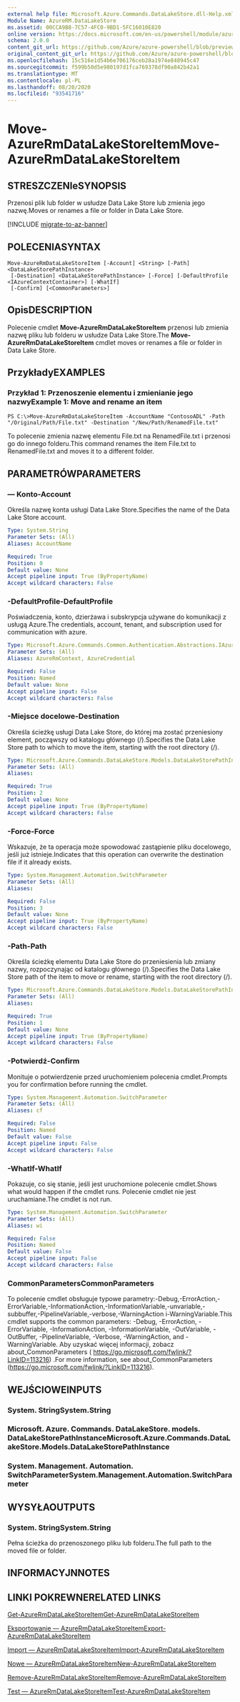 ```yaml
---
external help file: Microsoft.Azure.Commands.DataLakeStore.dll-Help.xml
Module Name: AzureRM.DataLakeStore
ms.assetid: 00CCA9B8-7C57-4FC0-9BD1-5FC16010E820
online version: https://docs.microsoft.com/en-us/powershell/module/azurerm.datalakestore/move-azurermdatalakestoreitem
schema: 2.0.0
content_git_url: https://github.com/Azure/azure-powershell/blob/preview/src/ResourceManager/DataLakeStore/Commands.DataLakeStore/help/Move-AzureRmDataLakeStoreItem.md
original_content_git_url: https://github.com/Azure/azure-powershell/blob/preview/src/ResourceManager/DataLakeStore/Commands.DataLakeStore/help/Move-AzureRmDataLakeStoreItem.md
ms.openlocfilehash: 15c516e1d54b6e706176ceb28a1974e848945c47
ms.sourcegitcommit: f599b50d5e980197d1fca769378df90a842b42a1
ms.translationtype: MT
ms.contentlocale: pl-PL
ms.lasthandoff: 08/20/2020
ms.locfileid: "93541716"
---
```

# <span data-ttu-id="f64cd-101">Move-AzureRmDataLakeStoreItem</span><span class="sxs-lookup"><span data-stu-id="f64cd-101">Move-AzureRmDataLakeStoreItem</span></span>

## <span data-ttu-id="f64cd-102">STRESZCZENIe</span><span class="sxs-lookup"><span data-stu-id="f64cd-102">SYNOPSIS</span></span>
<span data-ttu-id="f64cd-103">Przenosi plik lub folder w usłudze Data Lake Store lub zmienia jego nazwę.</span><span class="sxs-lookup"><span data-stu-id="f64cd-103">Moves or renames a file or folder in Data Lake Store.</span></span>

[!INCLUDE [migrate-to-az-banner](../../includes/migrate-to-az-banner.md)]

## <span data-ttu-id="f64cd-104">POLECENIA</span><span class="sxs-lookup"><span data-stu-id="f64cd-104">SYNTAX</span></span>

```
Move-AzureRmDataLakeStoreItem [-Account] <String> [-Path] <DataLakeStorePathInstance>
 [-Destination] <DataLakeStorePathInstance> [-Force] [-DefaultProfile <IAzureContextContainer>] [-WhatIf]
 [-Confirm] [<CommonParameters>]
```

## <span data-ttu-id="f64cd-105">Opis</span><span class="sxs-lookup"><span data-stu-id="f64cd-105">DESCRIPTION</span></span>
<span data-ttu-id="f64cd-106">Polecenie cmdlet **Move-AzureRmDataLakeStoreItem** przenosi lub zmienia nazwę pliku lub folderu w usłudze Data Lake Store.</span><span class="sxs-lookup"><span data-stu-id="f64cd-106">The **Move-AzureRmDataLakeStoreItem** cmdlet moves or renames a file or folder in Data Lake Store.</span></span>

## <span data-ttu-id="f64cd-107">Przykłady</span><span class="sxs-lookup"><span data-stu-id="f64cd-107">EXAMPLES</span></span>

### <span data-ttu-id="f64cd-108">Przykład 1: Przenoszenie elementu i zmienianie jego nazwy</span><span class="sxs-lookup"><span data-stu-id="f64cd-108">Example 1: Move and rename an item</span></span>
```
PS C:\>Move-AzureRmDataLakeStoreItem -AccountName "ContosoADL" -Path "/Original/Path/File.txt" -Destination "/New/Path/RenamedFile.txt"
```

<span data-ttu-id="f64cd-109">To polecenie zmienia nazwę elementu File.txt na RenamedFile.txt i przenosi go do innego folderu.</span><span class="sxs-lookup"><span data-stu-id="f64cd-109">This command renames the item File.txt to RenamedFile.txt and moves it to a different folder.</span></span>

## <span data-ttu-id="f64cd-110">PARAMETRÓW</span><span class="sxs-lookup"><span data-stu-id="f64cd-110">PARAMETERS</span></span>

### <span data-ttu-id="f64cd-111">— Konto</span><span class="sxs-lookup"><span data-stu-id="f64cd-111">-Account</span></span>
<span data-ttu-id="f64cd-112">Określa nazwę konta usługi Data Lake Store.</span><span class="sxs-lookup"><span data-stu-id="f64cd-112">Specifies the name of the Data Lake Store account.</span></span>

```yaml
Type: System.String
Parameter Sets: (All)
Aliases: AccountName

Required: True
Position: 0
Default value: None
Accept pipeline input: True (ByPropertyName)
Accept wildcard characters: False
```

### <span data-ttu-id="f64cd-113">-DefaultProfile</span><span class="sxs-lookup"><span data-stu-id="f64cd-113">-DefaultProfile</span></span>
<span data-ttu-id="f64cd-114">Poświadczenia, konto, dzierżawa i subskrypcja używane do komunikacji z usługą Azure.</span><span class="sxs-lookup"><span data-stu-id="f64cd-114">The credentials, account, tenant, and subscription used for communication with azure.</span></span>

```yaml
Type: Microsoft.Azure.Commands.Common.Authentication.Abstractions.IAzureContextContainer
Parameter Sets: (All)
Aliases: AzureRmContext, AzureCredential

Required: False
Position: Named
Default value: None
Accept pipeline input: False
Accept wildcard characters: False
```

### <span data-ttu-id="f64cd-115">-Miejsce docelowe</span><span class="sxs-lookup"><span data-stu-id="f64cd-115">-Destination</span></span>
<span data-ttu-id="f64cd-116">Określa ścieżkę usługi Data Lake Store, do której ma zostać przeniesiony element, począwszy od katalogu głównego (/).</span><span class="sxs-lookup"><span data-stu-id="f64cd-116">Specifies the Data Lake Store path to which to move the item, starting with the root directory (/).</span></span>

```yaml
Type: Microsoft.Azure.Commands.DataLakeStore.Models.DataLakeStorePathInstance
Parameter Sets: (All)
Aliases:

Required: True
Position: 2
Default value: None
Accept pipeline input: True (ByPropertyName)
Accept wildcard characters: False
```

### <span data-ttu-id="f64cd-117">-Force</span><span class="sxs-lookup"><span data-stu-id="f64cd-117">-Force</span></span>
<span data-ttu-id="f64cd-118">Wskazuje, że ta operacja może spowodować zastąpienie pliku docelowego, jeśli już istnieje.</span><span class="sxs-lookup"><span data-stu-id="f64cd-118">Indicates that this operation can overwrite the destination file if it already exists.</span></span>

```yaml
Type: System.Management.Automation.SwitchParameter
Parameter Sets: (All)
Aliases:

Required: False
Position: 3
Default value: None
Accept pipeline input: True (ByPropertyName)
Accept wildcard characters: False
```

### <span data-ttu-id="f64cd-119">-Path</span><span class="sxs-lookup"><span data-stu-id="f64cd-119">-Path</span></span>
<span data-ttu-id="f64cd-120">Określa ścieżkę elementu Data Lake Store do przeniesienia lub zmiany nazwy, rozpoczynając od katalogu głównego (/).</span><span class="sxs-lookup"><span data-stu-id="f64cd-120">Specifies the Data Lake Store path of the item to move or rename, starting with the root directory (/).</span></span>

```yaml
Type: Microsoft.Azure.Commands.DataLakeStore.Models.DataLakeStorePathInstance
Parameter Sets: (All)
Aliases:

Required: True
Position: 1
Default value: None
Accept pipeline input: True (ByPropertyName)
Accept wildcard characters: False
```

### <span data-ttu-id="f64cd-121">-Potwierdź</span><span class="sxs-lookup"><span data-stu-id="f64cd-121">-Confirm</span></span>
<span data-ttu-id="f64cd-122">Monituje o potwierdzenie przed uruchomieniem polecenia cmdlet.</span><span class="sxs-lookup"><span data-stu-id="f64cd-122">Prompts you for confirmation before running the cmdlet.</span></span>

```yaml
Type: System.Management.Automation.SwitchParameter
Parameter Sets: (All)
Aliases: cf

Required: False
Position: Named
Default value: False
Accept pipeline input: False
Accept wildcard characters: False
```

### <span data-ttu-id="f64cd-123">-WhatIf</span><span class="sxs-lookup"><span data-stu-id="f64cd-123">-WhatIf</span></span>
<span data-ttu-id="f64cd-124">Pokazuje, co się stanie, jeśli jest uruchomione polecenie cmdlet.</span><span class="sxs-lookup"><span data-stu-id="f64cd-124">Shows what would happen if the cmdlet runs.</span></span>
<span data-ttu-id="f64cd-125">Polecenie cmdlet nie jest uruchamiane.</span><span class="sxs-lookup"><span data-stu-id="f64cd-125">The cmdlet is not run.</span></span>

```yaml
Type: System.Management.Automation.SwitchParameter
Parameter Sets: (All)
Aliases: wi

Required: False
Position: Named
Default value: False
Accept pipeline input: False
Accept wildcard characters: False
```

### <span data-ttu-id="f64cd-126">CommonParameters</span><span class="sxs-lookup"><span data-stu-id="f64cd-126">CommonParameters</span></span>
<span data-ttu-id="f64cd-127">To polecenie cmdlet obsługuje typowe parametry:-Debug,-ErrorAction,-ErrorVariable,-InformationAction,-InformationVariable,-unvariable,-subbuffer,-PipelineVariable,-verbose,-WarningAction i-WarningVariable.</span><span class="sxs-lookup"><span data-stu-id="f64cd-127">This cmdlet supports the common parameters: -Debug, -ErrorAction, -ErrorVariable, -InformationAction, -InformationVariable, -OutVariable, -OutBuffer, -PipelineVariable, -Verbose, -WarningAction, and -WarningVariable.</span></span> <span data-ttu-id="f64cd-128">Aby uzyskać więcej informacji, zobacz about_CommonParameters ( https://go.microsoft.com/fwlink/?LinkID=113216) .</span><span class="sxs-lookup"><span data-stu-id="f64cd-128">For more information, see about_CommonParameters (https://go.microsoft.com/fwlink/?LinkID=113216).</span></span>

## <span data-ttu-id="f64cd-129">WEJŚCIOWE</span><span class="sxs-lookup"><span data-stu-id="f64cd-129">INPUTS</span></span>

### <span data-ttu-id="f64cd-130">System. String</span><span class="sxs-lookup"><span data-stu-id="f64cd-130">System.String</span></span>

### <span data-ttu-id="f64cd-131">Microsoft. Azure. Commands. DataLakeStore. models. DataLakeStorePathInstance</span><span class="sxs-lookup"><span data-stu-id="f64cd-131">Microsoft.Azure.Commands.DataLakeStore.Models.DataLakeStorePathInstance</span></span>

### <span data-ttu-id="f64cd-132">System. Management. Automation. SwitchParameter</span><span class="sxs-lookup"><span data-stu-id="f64cd-132">System.Management.Automation.SwitchParameter</span></span>

## <span data-ttu-id="f64cd-133">WYSYŁA</span><span class="sxs-lookup"><span data-stu-id="f64cd-133">OUTPUTS</span></span>

### <span data-ttu-id="f64cd-134">System. String</span><span class="sxs-lookup"><span data-stu-id="f64cd-134">System.String</span></span>
<span data-ttu-id="f64cd-135">Pełna ścieżka do przenoszonego pliku lub folderu.</span><span class="sxs-lookup"><span data-stu-id="f64cd-135">The full path to the moved file or folder.</span></span>

## <span data-ttu-id="f64cd-136">INFORMACYJN</span><span class="sxs-lookup"><span data-stu-id="f64cd-136">NOTES</span></span>

## <span data-ttu-id="f64cd-137">LINKI POKREWNE</span><span class="sxs-lookup"><span data-stu-id="f64cd-137">RELATED LINKS</span></span>

[<span data-ttu-id="f64cd-138">Get-AzureRmDataLakeStoreItem</span><span class="sxs-lookup"><span data-stu-id="f64cd-138">Get-AzureRmDataLakeStoreItem</span></span>](./Get-AzureRmDataLakeStoreItem.md)

[<span data-ttu-id="f64cd-139">Eksportowanie — AzureRmDataLakeStoreItem</span><span class="sxs-lookup"><span data-stu-id="f64cd-139">Export-AzureRmDataLakeStoreItem</span></span>](./Export-AzureRmDataLakeStoreItem.md)

[<span data-ttu-id="f64cd-140">Import — AzureRmDataLakeStoreItem</span><span class="sxs-lookup"><span data-stu-id="f64cd-140">Import-AzureRmDataLakeStoreItem</span></span>](./Import-AzureRmDataLakeStoreItem.md)

[<span data-ttu-id="f64cd-141">Nowe — AzureRmDataLakeStoreItem</span><span class="sxs-lookup"><span data-stu-id="f64cd-141">New-AzureRmDataLakeStoreItem</span></span>](./New-AzureRmDataLakeStoreItem.md)

[<span data-ttu-id="f64cd-142">Remove-AzureRmDataLakeStoreItem</span><span class="sxs-lookup"><span data-stu-id="f64cd-142">Remove-AzureRmDataLakeStoreItem</span></span>](./Remove-AzureRmDataLakeStoreItem.md)

[<span data-ttu-id="f64cd-143">Test — AzureRmDataLakeStoreItem</span><span class="sxs-lookup"><span data-stu-id="f64cd-143">Test-AzureRmDataLakeStoreItem</span></span>](./Test-AzureRmDataLakeStoreItem.md)



